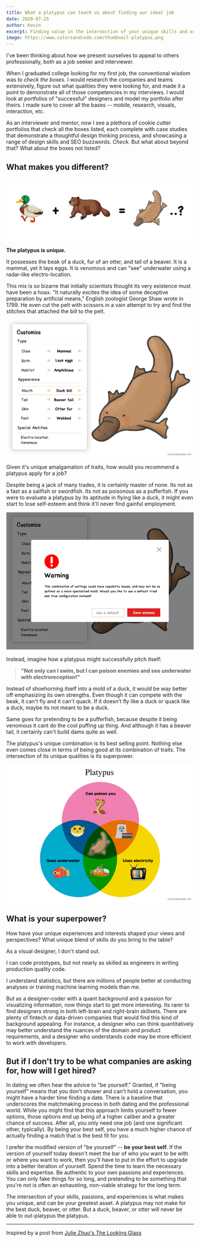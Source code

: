 ```yaml
---
title: What a platypus can teach us about finding our ideal job
date: 2020-07-25
author: Kevin
excerpt: Finding value in the intersection of your unique skills and experiences.
image: https://www.colorsandcode.com/thumbnail-platypus.png
---
```

I've been thinking about how we present ourselves to appeal to others professionally, both as a job seeker and interviewer. 

When I graduated college looking for my first job, the conventional wisdom was to *check the boxes*. I would research the companies and teams extensively, figure out what qualities they were looking for, and made it a point to demonstrate all of those competencies in my interviews. I would look at portfolios of "successful" designers and model my portfolio after theirs. I made sure to cover all the bases -- mobile, research, visuals, interaction, etc.

As an interviewer and mentor, now I see a plethora of cookie cutter portfolios that check all the boxes listed, each complete with case studies that demonstrate a thoughtful design thinking process, and showcasing a range of design skills and SEO buzzwords. *Check.* But what about beyond that? What about the boxes not listed?

## What makes you different?

![platypus fusion](../src/assets/platypus/fusion.png)

**The platypus is unique.**

It possesses the beak of a duck, fur of an otter, and tail of a beaver. It is a mammal, yet it lays eggs. It is venomous and can "see" underwater using a radar-like electro-location.

This mix is so bizarre that initially scientists thought its very existence must have been a hoax. "It naturally excites the idea of some deceptive preparation by artificial means," English zoologist George Shaw wrote in 1799. He even cut the pelt with scissors in a vain attempt to try and find the stitches that attached the bill to the pelt.

![platypus customize](../src/assets/platypus/customize.png)

Given it's unique amalgamation of traits, how would you recommend a platypus apply for a job?

Despite being a jack of many trades, it is certainly master of none. Its not as a fast as a sailfish or swordfish. Its not as poisonous as a pufferfish. If you were to evaluate a platypus by its aptitude in flying like a duck, it might even start to lose self-esteem and think it'll never find gainful employment.

![platypus warning](../src/assets/platypus/customize-warning.png)
 
Instead, imagine how a platypus might successfully pitch itself:

>  **"Not only can I swim, but I can poison enemies and see underwater
> with electroreception!"**

Instead of shoehorning itself into a mold of a duck, it would be way better off emphasizing its own strengths. Even though it can compete with the beak, it can't fly and it can't quack. If it doesn't fly like a duck or quack like a duck, maybe its not meant to be a duck.

Same goes for pretending to be a pufferfish, because despite it being venomous it cant do the cool puffing up thing. And although it has a beaver tail, it certainly can't build dams quite as well.

The platypus's unique combination is its best selling point. Nothing else even comes close in terms of being good at its combination of traits. The intersection of its unique qualities is its superpower.


![platypus venn-diagram](../src/assets/platypus/venn-diagram.png)

## What is your superpower?

How have your unique experiences and interests shaped your views and perspectives? What unique blend of skills do you bring to the table?

As a visual designer, I don't stand out.

I can code prototypes, but not nearly as skilled as engineers in writing production quality code.

I understand statistics, but there are millions of people better at conducting analyses or training machine learning models than me.

But as a designer-coder with a quant background and a passion for visualizing information, now things start to get more interesting. Its rarer to find designers strong in both left-brain and right-brain skillsets. There are plenty of fintech or data-driven companies that would find this kind of background appealing. For instance, a designer who can think quantitatively may better understand the nuances of the domain and product requirements, and a designer who understands code may be more efficient to work with developers.

## But if I don't try to be what companies are asking for, how will I get hired?

In dating we often hear the advice to "be yourself." Granted, if "being yourself" means that you don't shower and can't hold a conversation, you might have a harder time finding a date. There is a baseline that underscores the matchmaking process in both dating and the professional world. While you might find that this approach limits yourself to fewer options, those options end up being of a higher caliber and a greater chance of success. After all, you only need one job (and one significant other, typically). By being your best self, you have a much higher chance of actually finding a match that is the best fit for you. 

I prefer the modified version of "be yourself" -- **be your best self**. If the version of yourself today doesn't meet the bar of who you want to be with or where you want to work, then you'll have to put in the effort to upgrade into a better iteration of yourself. Spend the time to learn the necessary skills and expertise. Be authentic to your own passions and experiences. You can only fake things for so long, and pretending to be something that you're not is often an exhausting, non-viable strategy for the long term.

The intersection of your skills, passions, and experiences is what makes you unique, and can be your greatest asset. A platypus may not make for the best duck, beaver, or otter. But a duck, beaver, or otter will never be able to out-platypus the platypus.

----

Inspired by a post from [Julie Zhuo's The Looking Glass](https://lg.substack.com/p/the-looking-glass-candidates-companies)